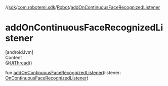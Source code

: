 //[sdk](../../../index.md)/[com.robotemi.sdk](../index.md)/[Robot](index.md)/[addOnContinuousFaceRecognizedListener](add-on-continuous-face-recognized-listener.md)



# addOnContinuousFaceRecognizedListener  
[androidJvm]  
Content  
@[UiThread](https://developer.android.com/reference/kotlin/androidx/annotation/UiThread.html)()  
  
fun [addOnContinuousFaceRecognizedListener](add-on-continuous-face-recognized-listener.md)(listener: [OnContinuousFaceRecognizedListener](../../com.robotemi.sdk.face/-on-continuous-face-recognized-listener/index.md))  



